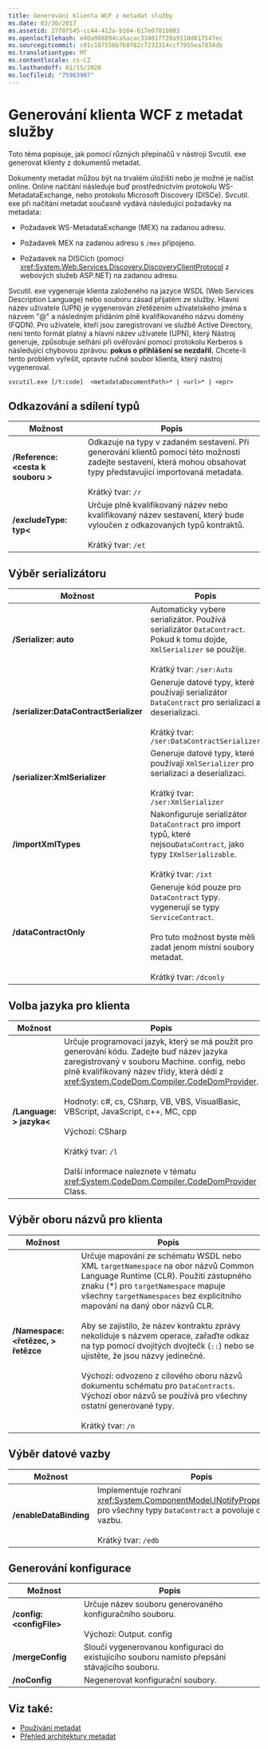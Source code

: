 ```yaml
---
title: Generování klienta WCF z metadat služby
ms.date: 03/30/2017
ms.assetid: 27f8f545-cc44-412a-b104-617e0781b803
ms.openlocfilehash: e40a908894ca5acac33401ff20a9110d617547ec
ms.sourcegitcommit: c01c18755bb7b0f82c7232314ccf7955ea7834db
ms.translationtype: MT
ms.contentlocale: cs-CZ
ms.lasthandoff: 01/15/2020
ms.locfileid: "75963907"
---
```

# <a name="generating-a-wcf-client-from-service-metadata"></a>Generování klienta WCF z metadat služby
Toto téma popisuje, jak pomocí různých přepínačů v nástroji Svcutil. exe generovat klienty z dokumentů metadat.  
  
 Dokumenty metadat můžou být na trvalém úložišti nebo je možné je načíst online. Online načítání následuje buď prostřednictvím protokolu WS-MetadataExchange, nebo protokolu Microsoft Discovery (DISCe). Svcutil. exe při načítání metadat současně vydává následující požadavky na metadata:  
  
- Požadavek WS-MetadataExchange (MEX) na zadanou adresu.  
  
- Požadavek MEX na zadanou adresu s `/mex` připojeno.  
  
- Požadavek na DISCích (pomocí <xref:System.Web.Services.Discovery.DiscoveryClientProtocol> z webových služeb ASP.NET) na zadanou adresu.  
  
 Svcutil. exe vygeneruje klienta založeného na jazyce WSDL (Web Services Description Language) nebo souboru zásad přijatém ze služby. Hlavní název uživatele (UPN) je vygenerován zřetězením uživatelského jména s názvem "\@" a následným přidáním plně kvalifikovaného názvu domény (FQDN). Pro uživatele, kteří jsou zaregistrovaní ve službě Active Directory, není tento formát platný a hlavní název uživatele (UPN), který Nástroj generuje, způsobuje selhání při ověřování pomocí protokolu Kerberos s následující chybovou zprávou: **pokus o přihlášení se nezdařil.** Chcete-li tento problém vyřešit, opravte ručně soubor klienta, který nástroj vygeneroval.  
  
```console
svcutil.exe [/t:code]  <metadataDocumentPath>* | <url>* | <epr>  
```  
  
## <a name="referencing-and-sharing-types"></a>Odkazování a sdílení typů  
  
|Možnost|Popis|  
|------------|-----------------|  
|**/Reference:\<cesta k souboru >**|Odkazuje na typy v zadaném sestavení. Při generování klientů pomocí této možnosti zadejte sestavení, která mohou obsahovat typy představující importovaná metadata.<br /><br /> Krátký tvar: `/r`|  
|**/excludeType: typ\<**|Určuje plně kvalifikovaný název nebo kvalifikovaný název sestavení, který bude vyloučen z odkazovaných typů kontraktů.<br /><br /> Krátký tvar: `/et`|  
  
## <a name="choosing-a-serializer"></a>Výběr serializátoru  
  
|Možnost|Popis|  
|------------|-----------------|  
|**/Serializer: auto**|Automaticky vybere serializátor. Používá serializátor `DataContract`. Pokud k tomu dojde, `XmlSerializer` se použije.<br /><br /> Krátký tvar: `/ser:Auto`|  
|**/serializer:DataContractSerializer**|Generuje datové typy, které používají serializátor `DataContract` pro serializaci a deserializaci.<br /><br /> Krátký tvar: `/ser:DataContractSerializer`|  
|**/serializer:XmlSerializer**|Generuje datové typy, které používají `XmlSerializer` pro serializaci a deserializaci.<br /><br /> Krátký tvar: `/ser:XmlSerializer`|  
|**/importXmlTypes**|Nakonfiguruje serializátor `DataContract` pro import typů, které nejsou`DataContract`, jako typy `IXmlSerializable`.<br /><br /> Krátký tvar: `/ixt`|  
|**/dataContractOnly**|Generuje kód pouze pro `DataContract` typy. vygenerují se typy `ServiceContract`.<br /><br /> Pro tuto možnost byste měli zadat jenom místní soubory metadat.<br /><br /> Krátký tvar: `/dconly`|  
  
## <a name="choosing-a-language-for-the-client"></a>Volba jazyka pro klienta  
  
|Možnost|Popis|  
|------------|-----------------|  
|**/Language: > jazyka\<**|Určuje programovací jazyk, který se má použít pro generování kódu. Zadejte buď název jazyka zaregistrovaný v souboru Machine. config, nebo plně kvalifikovaný název třídy, která dědí z <xref:System.CodeDom.Compiler.CodeDomProvider>.<br /><br /> Hodnoty: c#, cs, CSharp, VB, VBS, VisualBasic, VBScript, JavaScript, c++, MC, cpp<br /><br /> Výchozí: CSharp<br /><br /> Krátký tvar: `/l`<br /><br /> Další informace naleznete v tématu <xref:System.CodeDom.Compiler.CodeDomProvider> Class.|  
  
## <a name="choosing-a-namespace-for-the-client"></a>Výběr oboru názvů pro klienta  
  
|Možnost|Popis|  
|------------|-----------------|  
|**/Namespace:\<řetězec, > řetězce**|Určuje mapování ze schématu WSDL nebo XML `targetNamespace` na obor názvů Common Language Runtime (CLR). Použití zástupného znaku (*) pro `targetNamespace` mapuje všechny `targetNamespaces` bez explicitního mapování na daný obor názvů CLR.<br /><br /> Aby se zajistilo, že název kontraktu zprávy nekoliduje s názvem operace, zařaďte odkaz na typ pomocí dvojitých dvojtečk (`::`) nebo se ujistěte, že jsou názvy jedinečné.<br /><br /> Výchozí: odvozeno z cílového oboru názvů dokumentu schématu pro `DataContracts`. Výchozí obor názvů se používá pro všechny ostatní generované typy.<br /><br /> Krátký tvar: `/n`|  
  
## <a name="choosing-a-data-binding"></a>Výběr datové vazby  
  
|Možnost|Popis|  
|------------|-----------------|  
|**/enableDataBinding**|Implementuje rozhraní <xref:System.ComponentModel.INotifyPropertyChanged> pro všechny typy `DataContract` a povoluje datovou vazbu.<br /><br /> Krátký tvar: `/edb`|  
  
## <a name="generating-configuration"></a>Generování konfigurace  
  
|Možnost|Popis|  
|------------|-----------------|  
|**/config:\<configFile>**|Určuje název souboru generovaného konfiguračního souboru.<br /><br /> Výchozí: Output. config|  
|**/mergeConfig**|Sloučí vygenerovanou konfiguraci do existujícího souboru namísto přepsání stávajícího souboru.|  
|**/noConfig**|Negenerovat konfigurační soubory.|  
  
## <a name="see-also"></a>Viz také:

- [Používání metadat](../../../../docs/framework/wcf/feature-details/using-metadata.md)
- [Přehled architektury metadat](../../../../docs/framework/wcf/feature-details/metadata-architecture-overview.md)
